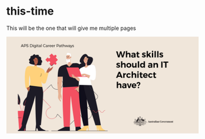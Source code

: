 # this-time
This will be the one that will give me multiple pages

<img src="https://github.com/lisahowdin/this-time/blob/main/Architect.PNG" alt="Architecture">
